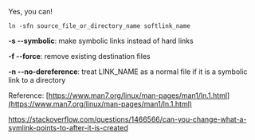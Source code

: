 
Yes, you can!

    ln -sfn source_file_or_directory_name softlink_name


**\-s --symbolic**: make symbolic links instead of hard links

**\-f --force**: remove existing destination files

**\-n --no-dereference**: treat LINK\_NAME as a normal file if it is a symbolic link to a directory

Reference: [https://www.man7.org/linux/man-pages/man1/ln.1.html](https://www.man7.org/linux/man-pages/man1/ln.1.html)





<https://stackoverflow.com/questions/1466566/can-you-change-what-a-symlink-points-to-after-it-is-created>
